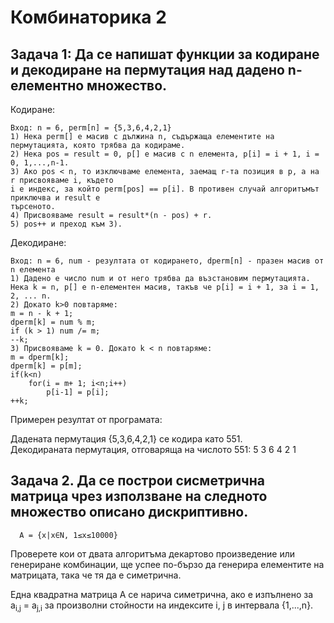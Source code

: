  # Комбинаторика 2

## Задача 1: Да се напишат функции за кодиране и декодиране на пермутация над дадено n-елементно множество. 

Кодиране: 
```
Вход: n = 6, perm[n] = {5,3,6,4,2,1} 
1) Нека perm[] е масив с дължина n, съдържаща елементите на пермутацията, която трябва да кодираме. 
2) Нека pos = result = 0, p[] е масив с n елемента, p[i] = i + 1, i = 0, 1,...,n-1.
3) Ако pos < n, то изключваме елемента, заемащ r-та позиция в p, a на r присвояваме i, където
i e индекс, за който perm[pos] == p[i]. В противен случай алгоритъмът приключва и result е 
търсеното.
4) Присвояваме result = result*(n - pos) + r.
5) pos++ и преход към 3).
```

Декодиране:
```
Вход: n = 6, num - резултата от кодирането, dperm[n] - празен масив от n елемента
1) Дадено е число num и от него трябва да възстановим пермутацията.
Нека k = n, p[] e n-елементен масив, такъв че p[i] = i + 1, за i = 1, 2, ... n.
2) Докато k>0 повтаряме:
m = n - k + 1;
dperm[k] = num % m;
if (k > 1) num /= m;
--k;
3) Присвояваме k = 0. Докато k < n повтаряме:
m = dperm[k];
dperm[k] = p[m];
if(k<n)
    for(i = m+ 1; i<n;i++)
        p[i-1] = p[i];
++k;
```

<p>Примерен резултат от програмата:</p>
Дадената пермутация {5,3,6,4,2,1} се кодира като 551. </br>
Декодираната пермутация, отговаряща на числото 551: 5 3 6 4 2 1

## Задача 2. Да се построи сисметрична матрица чрез използване на следното множество описано дискриптивно.
```
  A = {x|x∈N, 1≤x≤10000} 
```
Проверете кои от двата алгоритъма декартово произведение или генериране комбинации, ще успее по-бързо да генерира елементите на 
матрицата, така че тя да е симетрична. 


Една квадратна матрица  A	се нарича симетрична, ако е изпълнено за a<sub>i,j</sub> = a<sub>j,i</sub> за произволни стойности на индексите i, j в интервала {1,...,n}. 

